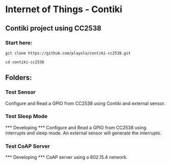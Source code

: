 # Internet of Things - Contiki

## Contiki project using CC2538

### Start here:
```
git clone https://github.com/playola/contiki-cc2538.git

cd contiki-cc2538
```

## Folders:

### Test Sensor
Configure and Read a GPIO from CC2538 using Contiki and external sensor.

### Test Sleep Mode
*** Developing *** Configure and Read a GPIO from CC2538 using interrupts and sleep mode.
An external sensor will generate the interrupts.

### Test CoAP Server
*** Developing *** CoAP server using a 802.15.4 network.
